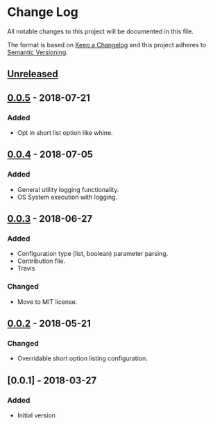 # Change Log
All notable changes to this project will be documented in this file.

The format is based on [Keep a Changelog](http://keepachangelog.com/)
and this project adheres to [Semantic Versioning](http://semver.org/).


## [Unreleased]


## [0.0.5] - 2018-07-21
### Added
- Opt in short list option like whine.


## [0.0.4] - 2018-07-05
### Added
- General utility logging functionality.
- OS System execution with logging.


## [0.0.3] - 2018-06-27
### Added
- Configuration type (list, boolean) parameter parsing.
- Contribution file.
- Travis

### Changed
- Move to MIT license.


## [0.0.2] - 2018-05-21
### Changed
- Overridable short option listing configuration.


## [0.0.1] - 2018-03-27
### Added
- Initial version


[Unreleased]: https://github.com/plandes/actioncli/compare/v0.0.5...HEAD
[0.0.5]: https://github.com/plandes/actioncli/compare/v0.0.4...v0.0.5
[0.0.4]: https://github.com/plandes/actioncli/compare/v0.0.3...v0.0.4
[0.0.3]: https://github.com/plandes/actioncli/compare/v0.0.2...v0.0.3
[0.0.2]: https://github.com/plandes/actioncli/compare/v0.0.1...v0.0.2

